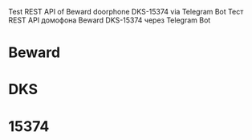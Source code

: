 Test REST API of Beward doorphone DKS-15374 via Telegram Bot
Тест REST API домофона Beward DKS-15374 через Telegram Bot

# Beward
# DKS
# 15374
